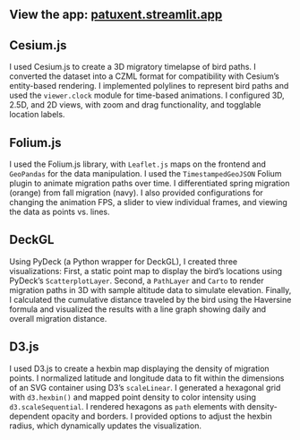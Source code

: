 ## View the app: [patuxent.streamlit.app](https://patuxent.streamlit.app/)

## Cesium.js

I used Cesium.js to create a 3D migratory timelapse of bird paths. I converted the dataset into a CZML format for compatibility with Cesium’s entity-based rendering. I implemented polylines to represent bird paths and used the `viewer.clock` module for time-based animations. I configured 3D, 2.5D, and 2D views, with zoom and drag functionality, and togglable location labels.

## Folium.js

I used the Folium.js library, with `Leaflet.js` maps on the frontend and `GeoPandas` for the data manipulation. I used the `TimestampedGeoJSON` Folium plugin to animate migration paths over time. I differentiated spring migration (orange) from fall migration (navy). I also provided configurations for changing the animation FPS, a slider to view individual frames, and viewing the data as points vs. lines.

## DeckGL

Using PyDeck (a Python wrapper for DeckGL), I created three visualizations: First, a static point map to display the bird’s locations using PyDeck’s `ScatterplotLayer`. Second, a `PathLayer` and `Carto` to render migration paths in 3D with sample altitude data to simulate elevation. Finally, I calculated the cumulative distance traveled by the bird using the Haversine formula and visualized the results with a line graph showing daily and overall migration distance.

## D3.js

I used D3.js to create a hexbin map displaying the density of migration points. I normalized latitude and longitude data to fit within the dimensions of an SVG container using D3’s `scaleLinear`. I generated a hexagonal grid with `d3.hexbin()` and mapped point density to color intensity using `d3.scaleSequential`. I rendered hexagons as `path` elements with density-dependent opacity and borders. I provided options to adjust the hexbin radius, which dynamically updates the visualization.
